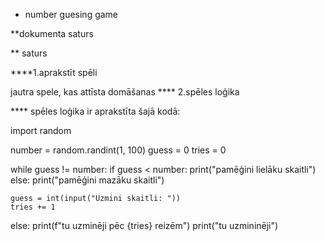 
* number guesing game

**dokumenta saturs
  
** saturs

****1.aprakstīt spēli

  jautra spele, kas attīsta domāšanas
**** 2.spēles loģika

**** spēles loģika ir aprakstīta šajā kodā:

import random

number = random.randint(1, 100)
guess = 0
tries = 0

while guess != number:
    if guess < number:
        print("pamēģini lielāku skaitli")
    else:
        print("pamēģini mazāku skaitli")
        
    guess = int(input("Uzmini skaitli: "))
    tries += 1
else:
    print(f"tu uzminēji pēc {tries} reizēm")
    print("tu uzmininēji")
